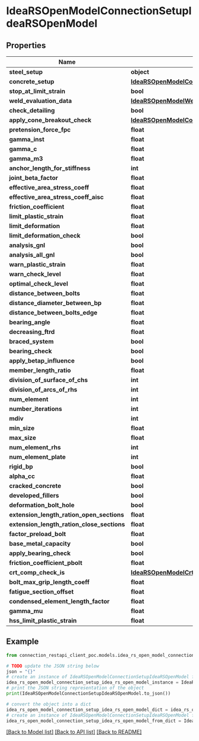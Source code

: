 # IdeaRSOpenModelConnectionSetupIdeaRSOpenModel


## Properties

Name | Type | Description | Notes
------------ | ------------- | ------------- | -------------
**steel_setup** | **object** |  | [optional] 
**concrete_setup** | [**IdeaRSOpenModelConcreteConcreteSetupIdeaRSOpenModel**](IdeaRSOpenModelConcreteConcreteSetupIdeaRSOpenModel.md) |  | [optional] 
**stop_at_limit_strain** | **bool** |  | [optional] 
**weld_evaluation_data** | [**IdeaRSOpenModelWeldEvaluationIdeaRSOpenModel**](IdeaRSOpenModelWeldEvaluationIdeaRSOpenModel.md) |  | [optional] 
**check_detailing** | **bool** |  | [optional] 
**apply_cone_breakout_check** | [**IdeaRSOpenModelConeBreakoutCheckTypeIdeaRSOpenModel**](IdeaRSOpenModelConeBreakoutCheckTypeIdeaRSOpenModel.md) |  | [optional] 
**pretension_force_fpc** | **float** |  | [optional] 
**gamma_inst** | **float** |  | [optional] 
**gamma_c** | **float** |  | [optional] 
**gamma_m3** | **float** |  | [optional] 
**anchor_length_for_stiffness** | **int** |  | [optional] 
**joint_beta_factor** | **float** |  | [optional] 
**effective_area_stress_coeff** | **float** |  | [optional] 
**effective_area_stress_coeff_aisc** | **float** |  | [optional] 
**friction_coefficient** | **float** |  | [optional] 
**limit_plastic_strain** | **float** |  | [optional] 
**limit_deformation** | **float** |  | [optional] 
**limit_deformation_check** | **bool** |  | [optional] 
**analysis_gnl** | **bool** |  | [optional] 
**analysis_all_gnl** | **bool** |  | [optional] 
**warn_plastic_strain** | **float** |  | [optional] 
**warn_check_level** | **float** |  | [optional] 
**optimal_check_level** | **float** |  | [optional] 
**distance_between_bolts** | **float** |  | [optional] 
**distance_diameter_between_bp** | **float** |  | [optional] 
**distance_between_bolts_edge** | **float** |  | [optional] 
**bearing_angle** | **float** |  | [optional] 
**decreasing_ftrd** | **float** |  | [optional] 
**braced_system** | **bool** |  | [optional] 
**bearing_check** | **bool** |  | [optional] 
**apply_betap_influence** | **bool** |  | [optional] 
**member_length_ratio** | **float** |  | [optional] 
**division_of_surface_of_chs** | **int** |  | [optional] 
**division_of_arcs_of_rhs** | **int** |  | [optional] 
**num_element** | **int** |  | [optional] 
**number_iterations** | **int** |  | [optional] 
**mdiv** | **int** |  | [optional] 
**min_size** | **float** |  | [optional] 
**max_size** | **float** |  | [optional] 
**num_element_rhs** | **int** |  | [optional] 
**num_element_plate** | **int** |  | [optional] 
**rigid_bp** | **bool** |  | [optional] 
**alpha_cc** | **float** |  | [optional] 
**cracked_concrete** | **bool** |  | [optional] 
**developed_fillers** | **bool** |  | [optional] 
**deformation_bolt_hole** | **bool** |  | [optional] 
**extension_length_ration_open_sections** | **float** |  | [optional] 
**extension_length_ration_close_sections** | **float** |  | [optional] 
**factor_preload_bolt** | **float** |  | [optional] 
**base_metal_capacity** | **bool** |  | [optional] 
**apply_bearing_check** | **bool** |  | [optional] 
**friction_coefficient_pbolt** | **float** |  | [optional] 
**crt_comp_check_is** | [**IdeaRSOpenModelCrtCompCheckISIdeaRSOpenModel**](IdeaRSOpenModelCrtCompCheckISIdeaRSOpenModel.md) |  | [optional] 
**bolt_max_grip_length_coeff** | **float** |  | [optional] 
**fatigue_section_offset** | **float** |  | [optional] 
**condensed_element_length_factor** | **float** |  | [optional] 
**gamma_mu** | **float** |  | [optional] 
**hss_limit_plastic_strain** | **float** |  | [optional] 

## Example

```python
from connection_restapi_client_poc.models.idea_rs_open_model_connection_setup_idea_rs_open_model import IdeaRSOpenModelConnectionSetupIdeaRSOpenModel

# TODO update the JSON string below
json = "{}"
# create an instance of IdeaRSOpenModelConnectionSetupIdeaRSOpenModel from a JSON string
idea_rs_open_model_connection_setup_idea_rs_open_model_instance = IdeaRSOpenModelConnectionSetupIdeaRSOpenModel.from_json(json)
# print the JSON string representation of the object
print(IdeaRSOpenModelConnectionSetupIdeaRSOpenModel.to_json())

# convert the object into a dict
idea_rs_open_model_connection_setup_idea_rs_open_model_dict = idea_rs_open_model_connection_setup_idea_rs_open_model_instance.to_dict()
# create an instance of IdeaRSOpenModelConnectionSetupIdeaRSOpenModel from a dict
idea_rs_open_model_connection_setup_idea_rs_open_model_from_dict = IdeaRSOpenModelConnectionSetupIdeaRSOpenModel.from_dict(idea_rs_open_model_connection_setup_idea_rs_open_model_dict)
```
[[Back to Model list]](../README.md#documentation-for-models) [[Back to API list]](../README.md#documentation-for-api-endpoints) [[Back to README]](../README.md)


